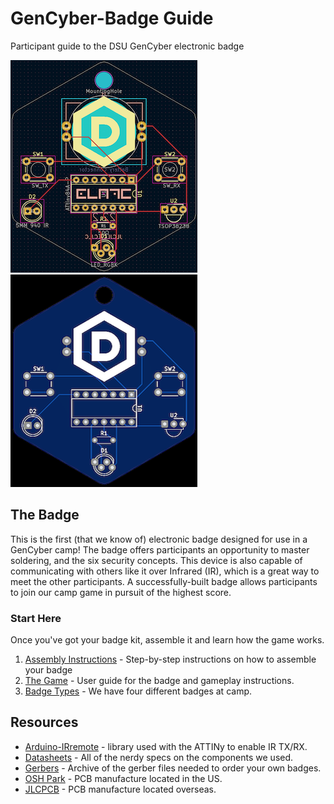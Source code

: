 # GenCyber-Badge Guide
Participant guide to the DSU GenCyber electronic badge

![PCB design of the badge](https://github.com/DSUmjham/GenCyber/blob/master/Badge/Images/pcb-design.png?raw=true)![PCB gerber image of the badge](https://github.com/DSUmjham/GenCyber/blob/master/Badge/Images/pcb-gerber.png?raw=true)

## The Badge
This is the first (that we know of) electronic badge designed for use in a GenCyber camp! The badge offers participants an opportunity to master soldering, and the six security concepts. This device is also capable of communicating with others like it over Infrared (IR), which is a great way to meet the other participants. A successfully-built badge allows participants to join our camp game in pursuit of the highest score. 

### Start Here
Once you've got your badge kit, assemble it and learn how the game works.
 1. [Assembly Instructions](https://github.com/DSUmjham/GenCyber/blob/master/Badge/Articles/Assembly.md) - Step-by-step instructions on how to assemble your badge
 2. [The Game](https://github.com/DSUmjham/GenCyber/blob/master/Badge/Articles/Game.md) - User guide for the badge and gameplay instructions.
 3. [Badge Types](https://github.com/DSUmjham/GenCyber/blob/master/Badge/Articles/Badges.md) - We have four different badges at camp.

## Resources
* [Arduino-IRremote](https://github.com/Arduino-IRremote/Arduino-IRremote) - library used with the ATTINy to enable IR TX/RX.
* [Datasheets](https://github.com/DSUmjham/GenCyber/tree/master/Badge/Datasheets) - All of the nerdy specs on the components we used.
*  [Gerbers](https://github.com/DSUmjham/GenCyber/raw/master/Badge/Gerbers/gencyber-badge-22_2-gerbers.zip) - Archive of the gerber files needed to order your own badges.
* [OSH Park](https://oshpark.com) -  PCB manufacture located in the US.
* [JLCPCB](https://jlcpcb.com) - PCB manufacture located overseas.